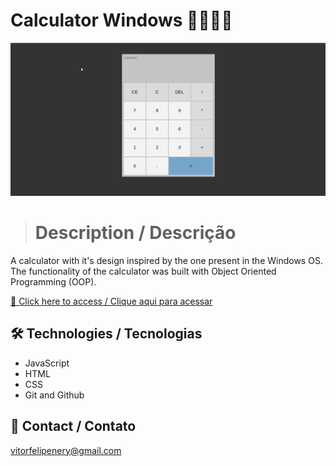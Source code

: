 # Calculator Windows 🔢🔢🔢🔢

![preview](./.github/preview.gif)

> # Description / Descrição

A calculator with it's design inspired by the one present in the Windows OS. The functionality of the calculator was built with Object Oriented Programming (OOP).

[🔗 Click here to access / Clique aqui para acessar](https://calculator-vitorfnery.netlify.app/)

## 🛠️ Technologies / Tecnologias

- JavaScript
- HTML
- CSS
- Git and Github

## 📣 Contact / Contato

vitorfelipenery@gmail.com
